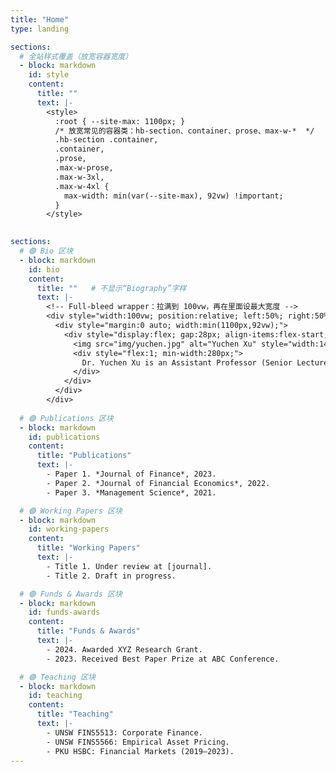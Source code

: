 ```yaml
---
title: "Home"
type: landing

sections:
  # 全站样式覆盖（放宽容器宽度）
  - block: markdown
    id: style
    content:
      title: ""
      text: |-
        <style>
          :root { --site-max: 1100px; }
          /* 放宽常见的容器类：hb-section、container、prose、max-w-*  */
          .hb-section .container,
          .container,
          .prose,
          .max-w-prose,
          .max-w-3xl,
          .max-w-4xl {
            max-width: min(var(--site-max), 92vw) !important;
          }
        </style>

        
sections:
  # 🟣 Bio 区块
  - block: markdown
    id: bio
    content:
      title: ""   # 不显示“Biography”字样
      text: |-
        <!-- Full-bleed wrapper：拉满到 100vw，再在里面设最大宽度 -->
        <div style="width:100vw; position:relative; left:50%; right:50%; margin-left:-50vw; margin-right:-50vw;">
          <div style="margin:0 auto; width:min(1100px,92vw);">
            <div style="display:flex; gap:28px; align-items:flex-start; flex-wrap:wrap;">
              <img src="img/yuchen.jpg" alt="Yuchen Xu" style="width:140px; border-radius:50%; flex:0 0 auto;">
              <div style="flex:1; min-width:280px;">
                Dr. Yuchen Xu is an Assistant Professor (Senior Lecturer) in Finance at UNSW Business School. Previously, she was an Assistant Professor at Peking University HSBC Business School. Dr. Xu completed her undergraduate and postgraduate studies in Paris, where she received dual master's degrees in Financial Engineering (2014) and Economic Psychology (2015). After that, she obtained her Ph.D in Finance from the University of Hong Kong (2020). Her research interests span across quantitative financial history and empirical corporate finance. She places special emphasis on identifying the foundational factors that influence the enduring development of finance, in particular at its genesis. Her findings have been published in prestigious international journals, including the <em>Journal of Finance</em>, the <em>Journal of Financial Economics</em>, and <em>Management Science</em> among others.
              </div>
            </div>
          </div>
        </div>
        
  # 🟣 Publications 区块
  - block: markdown
    id: publications
    content:
      title: "Publications"
      text: |-
        - Paper 1. *Journal of Finance*, 2023.  
        - Paper 2. *Journal of Financial Economics*, 2022.  
        - Paper 3. *Management Science*, 2021.  

  # 🟣 Working Papers 区块
  - block: markdown
    id: working-papers
    content:
      title: "Working Papers"
      text: |-
        - Title 1. Under review at [journal].  
        - Title 2. Draft in progress.  

  # 🟣 Funds & Awards 区块
  - block: markdown
    id: funds-awards
    content:
      title: "Funds & Awards"
      text: |-
        - 2024. Awarded XYZ Research Grant.  
        - 2023. Received Best Paper Prize at ABC Conference.  

  # 🟣 Teaching 区块
  - block: markdown
    id: teaching
    content:
      title: "Teaching"
      text: |-
        - UNSW FINS5513: Corporate Finance.  
        - UNSW FINS5566: Empirical Asset Pricing.  
        - PKU HSBC: Financial Markets (2019–2023).  
---
```

